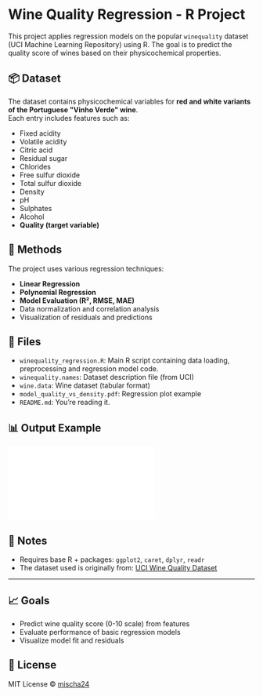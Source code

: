# Wine Quality Regression - R Project

This project applies regression models on the popular `winequality` dataset (UCI Machine Learning Repository) using R. The goal is to predict the quality score of wines based on their physicochemical properties.

## 📦 Dataset

The dataset contains physicochemical variables for **red and white variants of the Portuguese "Vinho Verde" wine**.  
Each entry includes features such as:

- Fixed acidity
- Volatile acidity
- Citric acid
- Residual sugar
- Chlorides
- Free sulfur dioxide
- Total sulfur dioxide
- Density
- pH
- Sulphates
- Alcohol
- **Quality (target variable)**

## 🧪 Methods

The project uses various regression techniques:

- **Linear Regression**
- **Polynomial Regression**
- **Model Evaluation (R², RMSE, MAE)**
- Data normalization and correlation analysis
- Visualization of residuals and predictions

## 📁 Files

- `winequality_regression.R`: Main R script containing data loading, preprocessing and regression model code.
- `winequality.names`: Dataset description file (from UCI)
- `wine.data`: Wine dataset (tabular format)
- `model_quality_vs_density.pdf`: Regression plot example
- `README.md`: You’re reading it.

## 📊 Output Example

![Example Plot](./model_quality_vs_density.pdf)

## 📌 Notes

- Requires base R + packages: `ggplot2`, `caret`, `dplyr`, `readr`
- The dataset used is originally from: [UCI Wine Quality Dataset](https://archive.ics.uci.edu/ml/datasets/wine+quality)

---

## 📈 Goals

- Predict wine quality score (0-10 scale) from features
- Evaluate performance of basic regression models
- Visualize model fit and residuals

## 📃 License

MIT License © [mischa24](https://github.com/mischa24)
